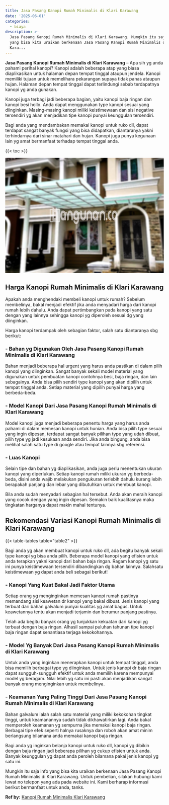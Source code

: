 ```yaml
---
title: Jasa Pasang Kanopi Rumah Minimalis di Klari Karawang
date: '2025-06-01'
categories:
  - biaya
description: >-
  Jasa Pasang Kanopi Rumah Minimalis di Klari Karawang. Mungkin itu saja info
  yang bisa kita uraikan berkenaan Jasa Pasang Kanopi Rumah Minimalis di Klari
  Kara...
---
```


**Jasa Pasang Kanopi Rumah Minimalis di Klari Karawang** – Apa sih yg anda pahami perihal kanopi? Kanopi adalah beberapa atap yang biasa diaplikasikan untuk halaman depan tempat tinggal ataupun jendela. Kanopi memiliki tujuan untuk memelihara pekarangan supaya tidak panas ataupun hujan. Halaman depan tempat tinggal dapat terlindungi sebab terdapatnya kanopi yg anda gunakan.

Kanopi juga terbagi jadi beberapa bagian, yaitu kanopi baja ringan dan kanopi besi hollo. Anda dapat menggunakan type kanopi sesuai yang diinginkan. Masing-masing kanopi miliki keistimewaan dan sisi negative tersendiri yg akan menjadikan tipe kanopi punyai keunggulan tersendiri.

Bagi anda yang mendambakan memakai kanopi untuk ruko dll, dapat terdapat sangat banyak fungsi yang bisa didapatkan, diantaranya yakni terhindarnya dari sinar matahari dan hujan. Kanopi juga punya kegunaan lain yg amat bermanfaat terhadap tempat tinggal anda.

{{< toc >}}

![Jasa Pasang Kanopi Rumah Minimalis di Klari Karawang](/images/harga-kanopi-minimalis-52.png)

## Harga Kanopi Rumah Minimalis di Klari Karawang

Apakah anda menghendaki membeli kanopi untuk rumah? Sebelum membelinya, bakal menjadi efektif jika anda menyadari harga dari kanopi rumah lebih dahulu. Anda dapat pertimbangkan pada kanopi yang satu dengan yang lainnya sehingga kanopi yg diperoleh sesuai dg yang diinginkan.

Harga kanopi terdampak oleh sebagian faktor, salah satu diantaranya sbg berikut:

### \- Bahan yg Digunakan Oleh Jasa Pasang Kanopi Rumah Minimalis di Klari Karawang

Bahan menjadi beberapa hal urgent yang harus anda pastikan di dalam pilih kanopi yang diinginkan. Sangat banyak sekali model material yang digunakan untuk pembuatan kanopi contohnya besi, baja ringan, dan lain sebagainya. Anda bisa pilih sendiri type kanopi yang akan dipilih untuk tempat tinggal anda. Setiap material yang dipilih punyai harga yang berbeda-beda.

### \- Model Kanopi Dari Jasa Pasang Kanopi Rumah Minimalis di Klari Karawang

Model kanopi juga menjadi beberapa penentu harga yang harus anda pahami di dalam memesan kanopi untuk hunian. Anda bisa pilih type sesuai yang ingin dipesan, terdapat sangat banyak pilihan type yang udah dibuat, pilih type yg jadi kesukaan anda sendiri. Jika anda bingung, anda bisa melihat salah satu type di google atau tempat lainnya sbg referensi.

### \- Luas Kanopi

Selain tipe dan bahan yg diaplikasikan, anda juga perlu menentukan ukuran kanopi yang diperlukan. Setiap kanopi rumah miliki ukuran yg berbeda-beda, disini anda wajib melakukan pengukuran terlebih dahulu kurang lebih berapakah panjang dan lebar yang dibutuhkan untuk membuat kanopi.

Bila anda sudah menyadari sebagian hal tersebut. Anda akan meraih kanopi yang cocok dengan yang ingin dipesan. Semakin baik kualitasnya maka tingkatan harganya dapat makin mahal tentunya.

## Rekomendasi Variasi Kanopi Rumah Minimalis di Klari Karawang

{{< table-tables table="table2" >}}

Bagi anda yg akan membuat kanopi untuk ruko dll, ada begitu banyak sekali type kanopi yg bisa anda pilih. Beberapa model kanopi yang efisien untuk anda terapkan yakni kanopi dari bahan baja ringan. Ragam kanopi yg satu ini punya keistimewaan tersendiri dibandingkan dg bahan lainnya. Salahsatu keistimewaan yg dapat anda beli sebagai berikut!

### \- Kanopi Yang Kuat Bakal Jadi Faktor Utama

Setiap orang yg menginginkan memesan kanopi rumah pastinya memandang sisi keawetan dr kanopi yang bakal dibuat. Jenis kanopi yang terbuat dari bahan galvalum punyai kualitas yg amat bagus. Untuk keawetannya tentu akan menjadi terjamin dan berumur panjang pastinya.

Telah ada begitu banyak orang yg tunjukkan kekuatan dari kanopi yg terbuat dengan baja ringan. Alhasil sampai puluhan tahunan tipe kanopi baja ringan dapat senantiasa terjaga kekokohannya.

### \- Model Yg Banyak Dari Jasa Pasang Kanopi Rumah Minimalis di Klari Karawang

Untuk anda yang inginkan menerapkan kanopi untuk tempat tinggal, anda bisa memilih berbagai type yg diinginkan. Untuk jenis kanopi dr baja ringan dapat sungguh-sungguh efektif untuk anda memilih karena mempunyai model yg beragam. Nilai lebih yg satu ini pasti akan menjadikan sangat banyak orang menginginkan untuk membelinya.

### \- Keamanan Yang Paling Tinggi Dari Jasa Pasang Kanopi Rumah Minimalis di Klari Karawang

Bahan galvalum ialah salah satu material yang miliki kekokohan tingkat tinggi, untuk keamanannya sudah tidak dikhawatirkan lagi. Anda bakal memperoleh keamanan yg sempurna jika memakai kanopi baja ringan. Berbagai tipe efek seperti halnya rusaknya dan roboh akan amat minim berlangsung bilamana anda memakai kanopi baja ringan.

Bagi anda yg inginkan belanja kanopi untuk ruko dll, kanopi yg dibikin dengan baja ringan jadi beberapa pilihan yg cukup efisien untuk anda. Banyak keunggulan yg dapat anda peroleh bilamana pakai jenis kanopi yg satu ini.

Mungkin itu saja info yang bisa kita uraikan berkenaan Jasa Pasang Kanopi Rumah Minimalis di Klari Karawang. Untuk pembelian, silakan hubungi kami lewat no telepon yang ada pada website ini. Kami berharap informasi berikut bermanfaat untuk anda, tanks.

**Ref by:**  [Kanopi Rumah Minimalis Klari Karawang](https://id.wikipedia.org/wiki/Kanopi)
